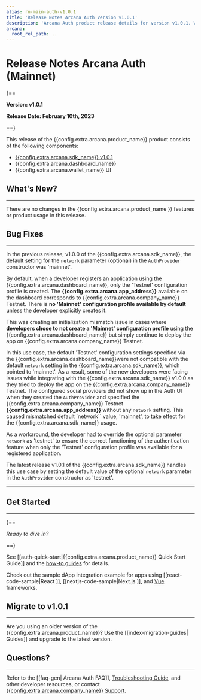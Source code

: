 ```yaml
---
alias: rn-main-auth-v1.0.1
title: 'Release Notes Arcana Auth Version v1.0.1'
description: 'Arcana Auth product release details for version v1.0.1. What is new, what features have been added, optimizations and performance changes, and more.'
arcana:
  root_rel_path: ..
---
```


# Release Notes Arcana Auth (Mainnet)

{==

**Version: v1.0.1**

**Release Date: February 10th, 2023**

==}

This release of the {{config.extra.arcana.product_name}} product consists of the following components:

* [{{config.extra.arcana.sdk_name}} v1.0.1](https://www.npmjs.com/package/@arcana/auth/v/1.0.1)
* {{config.extra.arcana.dashboard_name}}
* {{config.extra.arcana.wallet_name}} UI

## What's New?

---

There are no changes in the {{config.extra.arcana.product_name }} features or product usage in this release.

## Bug Fixes

---

In the previous release, v1.0.0 of the {{config.extra.arcana.sdk_name}}, the default setting for the `network` parameter (optional) in the `AuthProvider` constructor was 'mainnet'. 

By default, when a developer registers an application using the {{config.extra.arcana.dashboard_name}}, only the 'Testnet' configuration profile is created. The **{{config.extra.arcana.app_address}}** available on the dashboard corresponds to {{config.extra.arcana.company_name}} Testnet. There is **no 'Mainnet' configuration profile available by default** unless the developer explicitly creates it. 

This was creating an initialization mismatch issue in cases where **developers chose to not create a 'Mainnet' configuration profile** using the {{config.extra.arcana.dashboard_name}} but simply continue to deploy the app on {{config.extra.arcana.company_name}} Testnet. 

In this use case, the default 'Testnet' configuration settings specified via the {{config.extra.arcana.dashboard_name}}were not compatible with the default `network` setting in the {{config.extra.arcana.sdk_name}}, which pointed to 'mainnet'.  As a result, some of the new developers were facing issues while integrating with the {{config.extra.arcana.sdk_name}} v1.0.0 as they tried to deploy the app on the {{config.extra.arcana.company_name}} Testnet. The configured social providers did not show up in the Auth UI when they created the `AuthProvider` and specified the {{config.extra.arcana.company_name}} Testnet **{{config.extra.arcana.app_address}}** without any `network` setting. This caused mismatched default `network`` value, 'mainnet', to take effect for the {{config.extra.arcana.sdk_name}} usage.

As a workaround, the developer had to override the optional parameter `network` as 'testnet' to ensure the correct functioning of the authentication feature when only the 'Testnet' configuration profile was available for a registered application.

The latest release v1.0.1 of the {{config.extra.arcana.sdk_name}} handles this use case by setting the default value of the optional `network` parameter in the `AuthProvider` constructor as 'testnet'. 

---

## Get Started

---

{==

*Ready to dive in?* 

==}

See [[auth-quick-start|{{config.extra.arcana.product_name}} Quick Start Guide]] and the [how-to guides]({{page.meta.arcana.root_rel_path}}/auth/index.md) for details. 

Check out the sample dApp integration example for apps using [[react-code-sample|React ]], [[nextjs-code-sample|Next.js ]], and [Vue](https://github.com/arcana-network/basic-storage-wallet-integration) frameworks.

## Migrate to v1.0.1

---

Are you using an older version of the {{config.extra.arcana.product_name}}? Use the [[index-migration-guides| Guides]] and upgrade to the latest version.

## Questions? 

---

Refer to the [[faq-gen| Arcana Auth FAQ]], [Troubleshooting Guide]({{page.meta.arcana.root_rel_path}}/troubleshooting.md), and other developer resources, or contact [{{config.extra.arcana.company_name}} Support]({{page.meta.arcana.root_rel_path}}/support/index.md).
